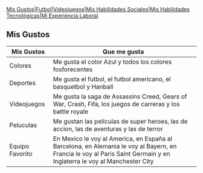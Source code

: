 [Mis Gustos](./Mis_Gustos.md)|[Futbol](./Futbol_.md)|[Videojuegos](./Videojuegos_.md)|[Mis Habilidades Sociales](./Mis_Habilidades_Sociales.md)|[Mis Habilidades Tecnológicas](./Mis_Habilidades_Tecnológicas.md)|[Mi Experiencia Laboral](./Mi_Experiencia_Laboral.md)
## Mis Gustos

| Mis Gustos | Que me gusta |
| ---------- | ------------ |
| Colores    | Me gusta el color Azul y todos los colores fosforecentes |
| Deportes   | Me gusta el futbol, el futbol americano, el basquetbol y Hanball |
| Videojuegos | Me gusta la saga de Assassins Creed, Gears of War, Crash, Fifa, los juegos de carreras y los battle royale |
| Peluculas  | Me gustan las peliculas de super heroes, las de accion, las de aventuras y las de terror |
| Equipo Favorito | En Mexico le voy al America, en España al Barcelona, en Alemania le voy al Bayern, en Francia le voy al Paris Saint Germain y en Inglaterra le voy al Manchester City |


